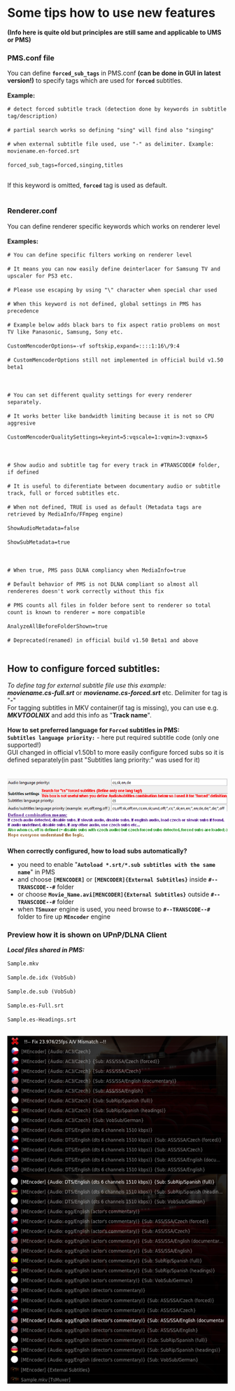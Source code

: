 # Some tips how to use new features #
**(Info here is quite old but principles are still same and applicable to UMS or PMS)**

### PMS.conf file ###
You can define **`forced_sub_tags`** in PMS.conf **(can be done in GUI in latest version!)** to specify tags which are used for **`forced`** subtitles.<br><br>
<b>Example:</b>
<pre><code># detect forced subtitle track (detection done by keywords in subtitle tag/description)<br>
# partial search works so defining "sing" will find also "singing"<br>
# when external subtitle file used, use "-" as delimiter. Example: moviename.en-forced.srt<br>
forced_sub_tags=forced,singing,titles<br>
</code></pre>
If this keyword is omitted, <b><code>forced</code></b> tag is used as default.<br>
<br>
<h3>Renderer.conf</h3>
You can define renderer specific keywords which works on renderer level<br><br>
<b>Examples:</b>
<pre><code># You can define specific filters working on renderer level<br>
# It means you can now easily define deinterlacer for Samsung TV and upscaler for PS3 etc.<br>
# Please use escaping by using "\" character when special char used<br>
# When this keyword is not defined, global settings in PMS has precedence<br>
# Example below adds black bars to fix aspect ratio problems on most TV like Panasonic, Samsung, Sony etc.<br>
CustomMencoderOptions=-vf softskip,expand=::::1:16\/9:4<br>
# CustomMencoderOptions still not implemented in official build v1.50 beta1<br>
<br>
# You can set different quality settings for every renderer separately.<br>
# It works better like bandwidth limiting because it is not so CPU aggresive<br>
CustomMencoderQualitySettings=keyint=5:vqscale=1:vqmin=3:vqmax=5<br>
<br>
# Show audio and subtitle tag for every track in #TRANSCODE# folder, if defined<br>
# It is useful to diferentiate between documentary audio or subtitle track, full or forced subtitles etc.<br>
# When not defined, TRUE is used as default (Metadata tags are retrieved by MediaInfo/FFmpeg engine)<br>
ShowAudioMetadata=false<br>
ShowSubMetadata=true<br>
<br>
# When true, PMS pass DLNA compliancy when MediaInfo=true<br>
# Default behavior of PMS is not DLNA compliant so almost all rendereres doesn't work correctly without this fix<br>
# PMS counts all files in folder before sent to renderer so total count is known to renderer = more compatible<br>
AnalyzeAllBeforeFolderShown=true<br>
# Deprecated(renamed) in official build v1.50 Beta1 and above<br>
</code></pre>

<h2>How to configure forced subtitles:</h2>
<i>To define tag for external subtitle file use this example:</i><br>
<b><i>moviename.cs-full.srt</i></b> or <b><i>moviename.cs-forced.srt</i></b> etc. Delimiter for tag is "<b>-</b>"<br>
For tagging subtitles in MKV container(if tag is missing), you can use e.g. <b><i>MKVTOOLNIX</i></b> and add this info as "<b>Track name</b>".<br><br>
<b>How to set preferred language for <code>Forced</code> subtitles in PMS:</b><br>
<b><code>Subtitles language priority:</code></b> - here put required subtitle code (only one supported!)<br>
GUI changed in official v1.50b1 to more easily configure forced subs so it is defined separately(in past "Subtitles lang priority:" was used for it)<br>
<br><br>
<img src='https://raw.githubusercontent.com/ExSport/pms-exsport/master/Wiki/Images/pms_config.jpg' /><br><br>
<b>When correctly configured, how to load subs automatically?</b>
<ul><li>you need to enable "<b><code>Autoload *.srt/*.sub subtitles with the same name</code></b>" in PMS<br>
</li><li>and choose <b><code>[MENCODER]</code></b> or <b><code>[MENCODER]{External Subtitles}</code></b> inside <b><code>#--TRANSCODE--#</code></b> folder<br>
</li><li>or choose <b><code>Movie_Name.avi[MENCODER]{External Subtitles}</code></b> outside <b><code>#--TRANSCODE--#</code></b> folder<br>
</li><li>when <b><code>TSmuxer</code></b> engine is used, you need browse to <b><code>#--TRANSCODE--#</code></b> folder to fire up <b><code>MEncoder</code></b> engine</li></ul>

<h3>Preview how it is shown on UPnP/DLNA Client</h3>
<b><i>Local files shared in PMS:</i></b>
<pre><code>Sample.mkv<br>
Sample.de.idx (VobSub)<br>
Sample.de.sub (VobSub)<br>
Sample.es-Full.srt<br>
Sample.es-Headings.srt<br>
</code></pre>
<img src='https://raw.githubusercontent.com/ExSport/pms-exsport/master/Wiki/Images/sample_small.png' />
